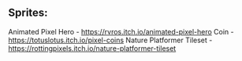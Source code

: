 
## Sprites:
Animated Pixel Hero - https://rvros.itch.io/animated-pixel-hero
Coin - https://totuslotus.itch.io/pixel-coins
Nature Platformer Tileset - https://rottingpixels.itch.io/nature-platformer-tileset